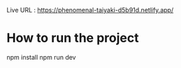 Live URL : https://phenomenal-taiyaki-d5b91d.netlify.app/
# How to run the project

  npm install
  npm run dev
  
